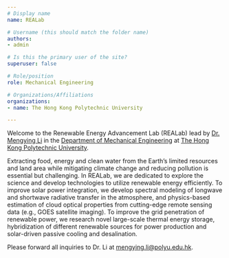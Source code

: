 ```yaml
---
# Display name
name: REALab

# Username (this should match the folder name)
authors:
- admin

# Is this the primary user of the site?
superuser: false

# Role/position
role: Mechanical Engineering

# Organizations/Affiliations
organizations:
- name: The Hong Kong Polytechnic University

---
```


Welcome to the Renewable Energy Advancement Lab (REALab) lead by [Dr. Mengying Li](https://www.polyu.edu.hk/me/people/academic-teaching-staff/li-mengying/) in the [Department of Mechanical Engineering](https://www.polyu.edu.hk/me/) at [The Hong Kong Polytechnic University](https://www.polyu.edu.hk/en/). 

Extracting food, energy and clean water from the Earth’s limited resources and land area while mitigating climate change and reducing pollution is essential but challenging. In REALab, we are dedicated to explore the science and develop technologies to utilize renewable energy efficiently. To improve solar power integration, we develop spectral modeling of longwave and shortwave radiative transfer in the atmosphere, and physics-based estimation of cloud optical properties from cutting-edge remote sensing data (e.g., GOES satellite imaging).  To improve the grid penetration of renewable power, we research novel large-scale thermal energy storage, hybridization of different renewable sources for power production and solar-driven passive cooling and desalination. 

Please forward all inquiries to Dr. Li at mengying.li@polyu.edu.hk.
